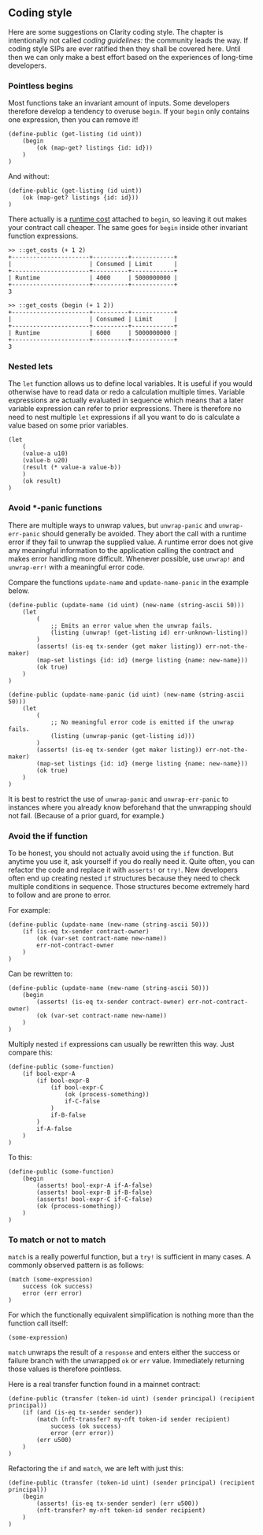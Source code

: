 ## Coding style

Here are some suggestions on Clarity coding style. The chapter is intentionally
not called _coding guidelines:_ the community leads the way. If coding style
SIPs are ever ratified then they shall be covered here. Until then we can only
make a best effort based on the experiences of long-time developers.

### Pointless begins

Most functions take an invariant amount of inputs. Some developers therefore
develop a tendency to overuse `begin`. If your `begin` only contains one
expression, then you can remove it!

```Clarity,{"nonplayable":true}
(define-public (get-listing (id uint))
	(begin
		(ok (map-get? listings {id: id}))
	)
)
```

And without:

```Clarity,{"nonplayable":true}
(define-public (get-listing (id uint))
	(ok (map-get? listings {id: id}))
)
```

There actually is a [runtime cost](ch12-00-runtime-cost-analysis.md) attached to
`begin`, so leaving it out makes your contract call cheaper. The same goes for
`begin` inside other invariant function expressions.

```Clarity,{"nonplayable":true}
>> ::get_costs (+ 1 2)
+----------------------+----------+------------+
|                      | Consumed | Limit      |
+----------------------+----------+------------+
| Runtime              | 4000     | 5000000000 |
+----------------------+----------+------------+
3

>> ::get_costs (begin (+ 1 2))
+----------------------+----------+------------+
|                      | Consumed | Limit      |
+----------------------+----------+------------+
| Runtime              | 6000     | 5000000000 |
+----------------------+----------+------------+
3
```

### Nested lets

The `let` function allows us to define local variables. It is useful if you
would otherwise have to read data or redo a calculation multiple times. Variable
expressions are actually evaluated in sequence which means that a later variable
expression can refer to prior expressions. There is therefore no need to nest
multiple `let` expressions if all you want to do is calculate a value based on
some prior variables.

```Clarity,{"nonplayable":true}
(let
	(
    (value-a u10)
    (value-b u20)
    (result (* value-a value-b))
	)
	(ok result)
)
```

### Avoid *-panic functions

There are multiple ways to unwrap values, but `unwrap-panic` and
`unwrap-err-panic` should generally be avoided. They abort the call with a
runtime error if they fail to unwrap the supplied value. A runtime error does
not give any meaningful information to the application calling the contract and
makes error handling more difficult. Whenever possible, use `unwrap!` and
`unwrap-err!` with a meaningful error code.

Compare the functions `update-name` and `update-name-panic` in the example
below.

```Clarity,{"nonplayable":true}
(define-public (update-name (id uint) (new-name (string-ascii 50)))
	(let
		(
			;; Emits an error value when the unwrap fails.
			(listing (unwrap! (get-listing id) err-unknown-listing))
		)
		(asserts! (is-eq tx-sender (get maker listing)) err-not-the-maker)
		(map-set listings {id: id} (merge listing {name: new-name}))
		(ok true)
	)
)

(define-public (update-name-panic (id uint) (new-name (string-ascii 50)))
	(let
		(
			;; No meaningful error code is emitted if the unwrap fails.
			(listing (unwrap-panic (get-listing id)))
		)
		(asserts! (is-eq tx-sender (get maker listing)) err-not-the-maker)
		(map-set listings {id: id} (merge listing {name: new-name}))
		(ok true)
	)
)
```

It is best to restrict the use of `unwrap-panic` and `unwrap-err-panic` to
instances where you already know beforehand that the unwrapping should not fail.
(Because of a prior guard, for example.)

### Avoid the if function

To be honest, you should not actually avoid using the `if` function. But anytime
you use it, ask yourself if you do really need it. Quite often, you can refactor
the code and replace it with `asserts!` or `try!`. New developers often end up
creating nested `if` structures because they need to check multiple conditions
in sequence. Those structures become extremely hard to follow and are prone to
error.

For example:

```Clarity,{"nonplayable":true}
(define-public (update-name (new-name (string-ascii 50)))
	(if (is-eq tx-sender contract-owner)
		(ok (var-set contract-name new-name))
		err-not-contract-owner
	)
)
```

Can be rewritten to:

```Clarity,{"nonplayable":true}
(define-public (update-name (new-name (string-ascii 50)))
	(begin
		(asserts! (is-eq tx-sender contract-owner) err-not-contract-owner)
		(ok (var-set contract-name new-name))
	)
)
```

Multiply nested `if` expressions can usually be rewritten this way. Just compare
this:

```Clarity,{"nonplayable":true}
(define-public (some-function)
	(if bool-expr-A
		(if bool-expr-B
			(if bool-expr-C
				(ok (process-something))
				if-C-false
			)
			if-B-false
		)
		if-A-false
	)
)
```

To this:

```Clarity,{"nonplayable":true}
(define-public (some-function)
	(begin
		(asserts! bool-expr-A if-A-false)
		(asserts! bool-expr-B if-B-false)
		(asserts! bool-expr-C if-C-false)
		(ok (process-something))
	)
)
```

### To match or not to match

`match` is a really powerful function, but a `try!` is sufficient in many cases.
A commonly observed pattern is as follows:

```Clarity,{"nonplayable":true}
(match (some-expression)
	success (ok success)
	error (err error)
)
```

For which the functionally equivalent simplification is nothing more than the
function call itself:

```Clarity,{"nonplayable":true}
(some-expression)
```

`match` unwraps the result of a `response` and enters either the success or
failure branch with the unwrapped `ok` or `err` value. Immediately returning
those values is therefore pointless.

Here is a real transfer function found in a mainnet contract:

```Clarity,{"nonplayable":true}
(define-public (transfer (token-id uint) (sender principal) (recipient principal))
	(if (and (is-eq tx-sender sender))
		(match (nft-transfer? my-nft token-id sender recipient)
			success (ok success)
			error (err error))
		(err u500)
	)
)
```

Refactoring the `if` and `match`, we are left with just this:

```Clarity,{"nonplayable":true}
(define-public (transfer (token-id uint) (sender principal) (recipient principal))
	(begin
		(asserts! (is-eq tx-sender sender) (err u500))
		(nft-transfer? my-nft token-id sender recipient)
	)
)
```
